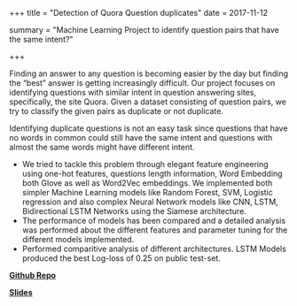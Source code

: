 +++
title = "Detection of Quora Question duplicates"
date = 2017-11-12

summary = "Machine Learning Project to identify question pairs that have the same intent?"

+++

Finding an answer to any question is becoming easier by the day but finding the “best” answer is getting increasingly difficult. Our project focuses on identifying questions with similar intent in question answering sites, specifically, the site Quora. Given a dataset consisting of question pairs, we try to classify the given pairs as duplicate or not duplicate. 

Identifying duplicate questions is not an easy task since questions that have no words in common could still have the same intent and questions with almost the same words might have different intent. 

  * We tried to tackle this problem through elegant feature engineering using one-hot features, questions length information, Word Embedding both Glove as well as Word2Vec embeddings. We implemented both simpler Machine Learning models like Random Forest, SVM, Logistic regression and also complex Neural Network models like CNN, LSTM, Bidirectional LSTM Networks using the Siamese architecture. 
  * The performance of models has been compared and a detailed analysis was performed about the different features and parameter tuning for the different models implemented.
  * Performed comparitive analysis of different architectures. LSTM Models produced the best Log-loss of 0.25 on public test-set.
  
 **[Github Repo](https://github.com/jayavardhanr/Quora-Question-Answering-Pairs-Project)**
 
 **[Slides](https://www.slideshare.net/JayavardhanReddyPedd/duplicatequoraquestiondetection)**
 




